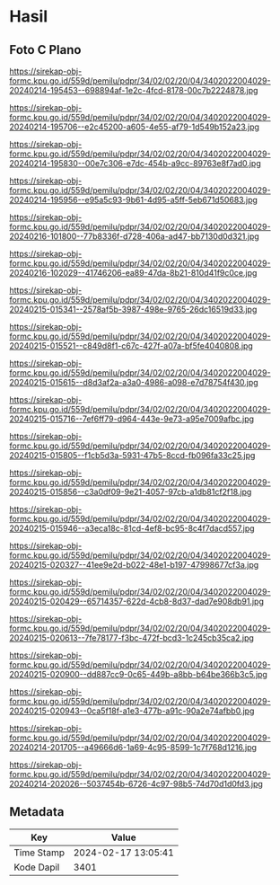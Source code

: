 # Hasil

## Foto C Plano

https://sirekap-obj-formc.kpu.go.id/559d/pemilu/pdpr/34/02/02/20/04/3402022004029-20240214-195453--698894af-1e2c-4fcd-8178-00c7b2224878.jpg

https://sirekap-obj-formc.kpu.go.id/559d/pemilu/pdpr/34/02/02/20/04/3402022004029-20240214-195706--e2c45200-a605-4e55-af79-1d549b152a23.jpg

https://sirekap-obj-formc.kpu.go.id/559d/pemilu/pdpr/34/02/02/20/04/3402022004029-20240214-195830--00e7c306-e7dc-454b-a9cc-89763e8f7ad0.jpg

https://sirekap-obj-formc.kpu.go.id/559d/pemilu/pdpr/34/02/02/20/04/3402022004029-20240214-195956--e95a5c93-9b61-4d95-a5ff-5eb671d50683.jpg

https://sirekap-obj-formc.kpu.go.id/559d/pemilu/pdpr/34/02/02/20/04/3402022004029-20240216-101800--77b8336f-d728-406a-ad47-bb7130d0d321.jpg

https://sirekap-obj-formc.kpu.go.id/559d/pemilu/pdpr/34/02/02/20/04/3402022004029-20240216-102029--41746206-ea89-47da-8b21-810d41f9c0ce.jpg

https://sirekap-obj-formc.kpu.go.id/559d/pemilu/pdpr/34/02/02/20/04/3402022004029-20240215-015341--2578af5b-3987-498e-9765-26dc16519d33.jpg

https://sirekap-obj-formc.kpu.go.id/559d/pemilu/pdpr/34/02/02/20/04/3402022004029-20240215-015521--c849d8f1-c67c-427f-a07a-bf5fe4040808.jpg

https://sirekap-obj-formc.kpu.go.id/559d/pemilu/pdpr/34/02/02/20/04/3402022004029-20240215-015615--d8d3af2a-a3a0-4986-a098-e7d78754f430.jpg

https://sirekap-obj-formc.kpu.go.id/559d/pemilu/pdpr/34/02/02/20/04/3402022004029-20240215-015716--7ef6ff79-d964-443e-9e73-a95e7009afbc.jpg

https://sirekap-obj-formc.kpu.go.id/559d/pemilu/pdpr/34/02/02/20/04/3402022004029-20240215-015805--f1cb5d3a-5931-47b5-8ccd-fb096fa33c25.jpg

https://sirekap-obj-formc.kpu.go.id/559d/pemilu/pdpr/34/02/02/20/04/3402022004029-20240215-015856--c3a0df09-9e21-4057-97cb-a1db81cf2f18.jpg

https://sirekap-obj-formc.kpu.go.id/559d/pemilu/pdpr/34/02/02/20/04/3402022004029-20240215-015946--a3eca18c-81cd-4ef8-bc95-8c4f7dacd557.jpg

https://sirekap-obj-formc.kpu.go.id/559d/pemilu/pdpr/34/02/02/20/04/3402022004029-20240215-020327--41ee9e2d-b022-48e1-b197-47998677cf3a.jpg

https://sirekap-obj-formc.kpu.go.id/559d/pemilu/pdpr/34/02/02/20/04/3402022004029-20240215-020429--65714357-622d-4cb8-8d37-dad7e908db91.jpg

https://sirekap-obj-formc.kpu.go.id/559d/pemilu/pdpr/34/02/02/20/04/3402022004029-20240215-020613--7fe78177-f3bc-472f-bcd3-1c245cb35ca2.jpg

https://sirekap-obj-formc.kpu.go.id/559d/pemilu/pdpr/34/02/02/20/04/3402022004029-20240215-020900--dd887cc9-0c65-449b-a8bb-b64be366b3c5.jpg

https://sirekap-obj-formc.kpu.go.id/559d/pemilu/pdpr/34/02/02/20/04/3402022004029-20240215-020943--0ca5f18f-a1e3-477b-a91c-90a2e74afbb0.jpg

https://sirekap-obj-formc.kpu.go.id/559d/pemilu/pdpr/34/02/02/20/04/3402022004029-20240214-201705--a49666d6-1a69-4c95-8599-1c7f768d1216.jpg

https://sirekap-obj-formc.kpu.go.id/559d/pemilu/pdpr/34/02/02/20/04/3402022004029-20240214-202026--5037454b-6726-4c97-98b5-74d70d1d0fd3.jpg


## Metadata

| Key        | Value               |
| ---------- | ------------------- |
| Time Stamp | 2024-02-17 13:05:41 |
| Kode Dapil | 3401                |



